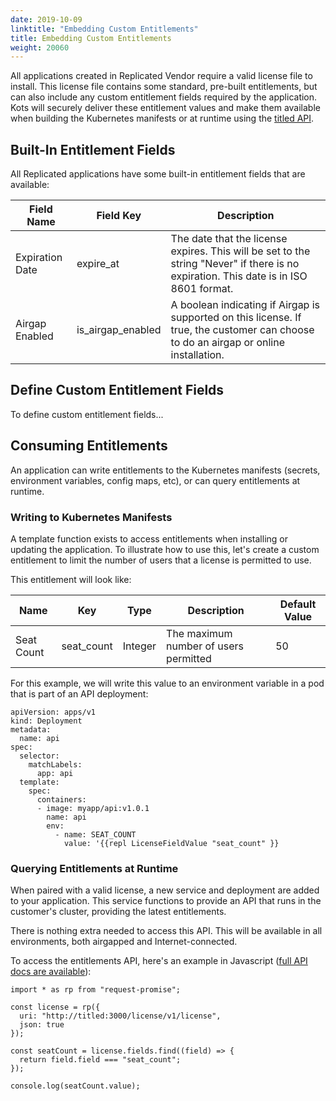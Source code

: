 ```yaml
---
date: 2019-10-09
linktitle: "Embedding Custom Entitlements"
title: Embedding Custom Entitlements
weight: 20060
---
```


All applications created in Replicated Vendor require a valid license file to install. This license file contains some standard, pre-built entitlements, but can also include any custom entitlement fields required by the application. Kots will securely deliver these entitlement values and make them available when building the Kubernetes manifests or at runtime using the [titled API](/reference/titled).

## Built-In Entitlement Fields
All Replicated applications have some built-in entitlement fields that are available:

| Field Name | Field Key | Description |
|------------|-----------|-------------|
| Expiration Date | expire_at | The date that the license expires. This will be set to the string "Never" if there is no expiration. This date is in ISO 8601 format.
| Airgap Enabled | is_airgap_enabled | A boolean indicating if Airgap is supported on this license. If true, the customer can choose to do an airgap or online installation.

## Define Custom Entitlement Fields
To define custom entitlement fields...

## Consuming Entitlements
An application can write entitlements to the Kubernetes manifests (secrets, environment variables, config maps, etc), or can query entitlements at runtime.

### Writing to Kubernetes Manifests
A template function exists to access entitlements when installing or updating the application. To illustrate how to use this, let's create a custom entitlement to limit the number of users that a license is permitted to use.

This entitlement will look like:

| Name | Key | Type | Description | Default Value |
|------|-----|------|-------------|---------------|
| Seat Count | seat_count | Integer | The maximum number of users permitted | 50 |

For this example, we will write this value to an environment variable in a pod that is part of an API deployment:

```
apiVersion: apps/v1
kind: Deployment
metadata:
  name: api
spec:
  selector:
    matchLabels:
      app: api
  template:
    spec:
      containers:
      - image: myapp/api:v1.0.1
        name: api
        env:
          - name: SEAT_COUNT
            value: '{{repl LicenseFieldValue "seat_count" }}
```

### Querying Entitlements at Runtime
When paired with a valid license, a new service and deployment are added to your application. This service functions to provide an API that runs in the customer's cluster, providing the latest entitlements.

There is nothing extra needed to access this API. This will be available in all environments, both airgapped and Internet-connected.

To access the entitlements API, here's an example in Javascript ([full API docs are available](/reference/titled)):

```
import * as rp from "request-promise";

const license = rp({
  uri: "http://titled:3000/license/v1/license",
  json: true
});

const seatCount = license.fields.find((field) => {
  return field.field === "seat_count";
});

console.log(seatCount.value);
```
